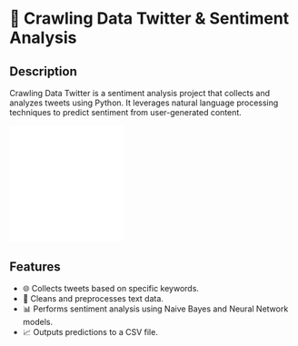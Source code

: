 # 🌟 Crawling Data Twitter & Sentiment Analysis

## Description
Crawling Data Twitter is a sentiment analysis project that collects and analyzes tweets using Python. It leverages natural language processing techniques to predict sentiment from user-generated content.

<img src="logo-white.png" alt="Twitter Logo" width="200" />

## Features
- 🌐 Collects tweets based on specific keywords.
- 🧹 Cleans and preprocesses text data.
- 📊 Performs sentiment analysis using Naive Bayes and Neural Network models.
- 📈 Outputs predictions to a CSV file.
